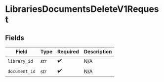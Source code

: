 # LibrariesDocumentsDeleteV1Request


## Fields

| Field              | Type               | Required           | Description        |
| ------------------ | ------------------ | ------------------ | ------------------ |
| `library_id`       | *str*              | :heavy_check_mark: | N/A                |
| `document_id`      | *str*              | :heavy_check_mark: | N/A                |